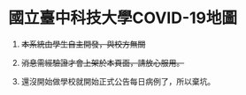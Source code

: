 # 國立臺中科技大學COVID-19地圖

1. ~~本系統由學生自主開發，與校方無關~~

2. ~~消息需經驗證才會上架於本頁面，請放心服用。~~

3. 還沒開始做學校就開始正式公告每日病例了，所以棄坑。
